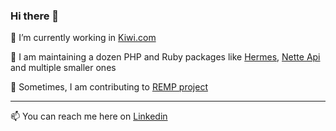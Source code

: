 ### Hi there 👋

🛫 I’m currently working in [Kiwi.com](https://kiwi.com)

🌱 I am maintaining a dozen PHP and Ruby packages like [Hermes](https://github.com/tomaj/hermes), [Nette Api](https://github.com/tomaj/nette-api) and multiple smaller ones

🤔 Sometimes, I am contributing to [REMP project](https://remp2030.com/)

---

📫 You can reach me here on [Linkedin](https://www.linkedin.com/in/tomasmajer/)
